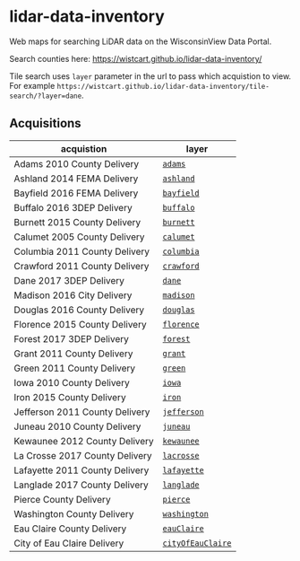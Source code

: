 # lidar-data-inventory
Web maps for searching LiDAR data on the WisconsinView Data Portal.

Search counties here: https://wistcart.github.io/lidar-data-inventory/

Tile search uses ```layer``` parameter in the url to pass which acquistion to view. For example ```https://wistcart.github.io/lidar-data-inventory/tile-search/?layer=dane```.

## Acquisitions

acquistion | layer
--- | ---
Adams 2010 County Delivery | <a href="https://wistcart.github.io/lidar-data-inventory/tile-search/?layer=adams" target="_blank">```adams```</a>
Ashland 2014 FEMA Delivery | <a href="https://wistcart.github.io/lidar-data-inventory/tile-search/?layer=ashland" target="_blank">```ashland```</a>
Bayfield 2016 FEMA Delivery | <a href="https://wistcart.github.io/lidar-data-inventory/tile-search/?layer=bayfield" target="_blank">```bayfield```</a>
Buffalo 2016 3DEP Delivery | <a href="https://wistcart.github.io/lidar-data-inventory/tile-search/?layer=buffalo" target="_blank">```buffalo```</a>
Burnett 2015 County Delivery | <a href="https://wistcart.github.io/lidar-data-inventory/tile-search/?layer=burnett" target="_blank">```burnett```</a>
Calumet 2005 County Delivery | <a href="https://wistcart.github.io/lidar-data-inventory/tile-search/?layer=calumet" target="_blank">```calumet```</a>
Columbia 2011 County Delivery | <a href="https://wistcart.github.io/lidar-data-inventory/tile-search/?layer=columbia" target="_blank">```columbia```</a>
Crawford 2011 County Delivery | <a href="https://wistcart.github.io/lidar-data-inventory/tile-search/?layer=crawford" target="_blank">```crawford```</a>
Dane 2017 3DEP Delivery | <a href="https://wistcart.github.io/lidar-data-inventory/tile-search/?layer=dane" target="_blank">```dane```</a>
Madison 2016 City Delivery | <a href="https://wistcart.github.io/lidar-data-inventory/tile-search/?layer=madison" target="_blank">```madison```</a>
Douglas 2016 County Delivery | <a href="https://wistcart.github.io/lidar-data-inventory/tile-search/?layer=douglas" target="_blank">```douglas```</a>
Florence 2015 County Delivery | <a href="https://wistcart.github.io/lidar-data-inventory/tile-search/?layer=florence" target="_blank">```florence```</a>
Forest 2017 3DEP Delivery | <a href="https://wistcart.github.io/lidar-data-inventory/tile-search/?layer=forest" target="_blank">```forest```</a>
Grant 2011 County Delivery | <a href="https://wistcart.github.io/lidar-data-inventory/tile-search/?layer=grant" target="_blank">```grant```</a>
Green 2011 County Delivery | <a href="https://wistcart.github.io/lidar-data-inventory/tile-search/?layer=green" target="_blank">```green```</a>
Iowa 2010 County Delivery | <a href="https://wistcart.github.io/lidar-data-inventory/tile-search/?layer=iowa" target="_blank">```iowa```</a>
Iron 2015 County Delivery | <a href="https://wistcart.github.io/lidar-data-inventory/tile-search/?layer=iron" target="_blank">```iron```</a>
Jefferson 2011 County Delivery | <a href="https://wistcart.github.io/lidar-data-inventory/tile-search/?layer=jefferson" target="_blank">```jefferson```</a>
Juneau 2010 County Delivery | <a href="https://wistcart.github.io/lidar-data-inventory/tile-search/?layer=juneau" target="_blank">```juneau```</a>
Kewaunee 2012 County Delivery | <a href="https://wistcart.github.io/lidar-data-inventory/tile-search/?layer=kewaunee" target="_blank">```kewaunee```</a>
La Crosse 2017 County Delivery | <a href="https://wistcart.github.io/lidar-data-inventory/tile-search/?layer=lacrosse" target="_blank">```lacrosse```</a>
Lafayette 2011 County Delivery | <a href="https://wistcart.github.io/lidar-data-inventory/tile-search/?layer=lafayette" target="_blank">```lafayette```</a>
Langlade 2017 County Delivery | <a href="https://wistcart.github.io/lidar-data-inventory/tile-search/?layer=langlade" target="_blank">```langlade```</a>
Pierce County Delivery | <a href="https://wistcart.github.io/lidar-data-inventory/tile-search/?layer=pierce" target="_blank">```pierce```</a>
Washington County Delivery | <a href="https://wistcart.github.io/lidar-data-inventory/tile-search/?layer=washington" target="_blank">```washington```</a>
Eau Claire County Delivery | <a href="https://wistcart.github.io/lidar-data-inventory/tile-search/?layer=washington" target="_blank">```eauClaire```</a>
City of Eau Claire Delivery | <a href="https://wistcart.github.io/lidar-data-inventory/tile-search/?layer=washington" target="_blank">```cityOfEauClaire```</a>
